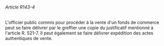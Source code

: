 ###### Article R143-4

L'officier public commis pour procéder à la vente d'un fonds de commerce peut se faire délivrer par le greffier une copie du justificatif mentionné à l'article R. 521-7. Il peut également se faire délivrer expédition des actes authentiques de vente.

